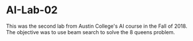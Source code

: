 # AI-Lab-02

This was the second lab from Austin College's AI course in the Fall of 2018. The objective was to use beam search to solve the 8 queens problem.
